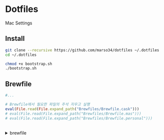 # Dotfiles

Mac Settings


## Install 

```sh
git clone --recursive https://github.com/marso34/dotfiles ~/.dotfiles
cd ~/.dotfiles

chmod +x bootstrap.sh
./bootstrap.sh
```

## Brewfile

```ruby
#...

# Brewfile에서 필요한 파일의 주석 지우고 실행
eval(File.read(File.expand_path("Brewfiles/Brewfile.cask")))
# eval(File.read(File.expand_path("Brewfiles/Brewfile.mas")))
# eval(File.read(File.expand_path("Brewfiles/Brewfile.personal")))
```

<br>

<details>
  <summary>brewfile</summary>

  ```ruby
  # brewfile 생성
  brew bundle dump --describe # --describe 자동 주석
  # 지정된 이름으로 brewfile 생성
  brew bundle dump --describe --file='name'

  # brefile 설치
  brew bundle install
  # 특정 이름 brewfile 설치
  brew bundle install --file name
  ```
</details>



